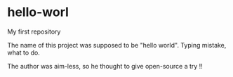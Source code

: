 # hello-worl
My first repository

The name of this project was supposed to be "hello world".
Typing mistake, what to do.

The author was aim-less, so he thought to give open-source a try !!
